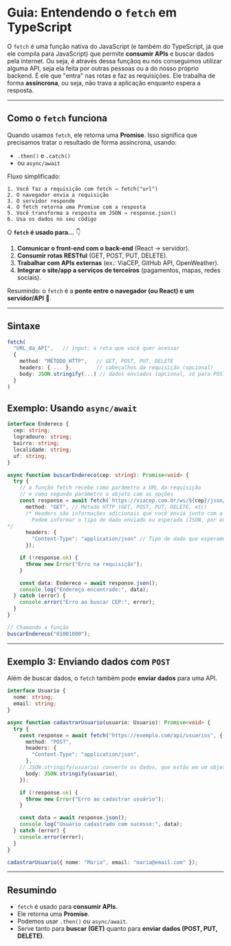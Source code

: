 # Guia: Entendendo o `fetch` em TypeScript

O `fetch` é uma função nativa do JavaScript (e também do TypeScript, já que ele compila para JavaScript) que permite **consumir APIs** e buscar dados pela internet. Ou seja, é através dessa funçãoq eu nós conseguimos utilizar alguma API, seja ela feita por outras pessoas ou a do nosso próprio backend.
É ele que "entra" nas rotas e faz as requisições.
Ele trabalha de forma **assíncrona**, ou seja, não trava a aplicação enquanto espera a resposta.

---

## Como o `fetch` funciona

Quando usamos `fetch`, ele retorna uma **Promise**. Isso significa que precisamos tratar o resultado de forma assíncrona, usando:

* `.then()` e `.catch()`
* ou `async/await`

Fluxo simplificado:

```
1. Você faz a requisição com fetch → fetch("url")
2. O navegador envia a requisição
3. O servidor responde
4. O fetch retorna uma Promise com a resposta
5. Você transforma a resposta em JSON → response.json()
6. Usa os dados no seu código
```

O **`fetch` é usado para…** 👇

1. **Comunicar o front-end com o back-end** (React → servidor).
2. **Consumir rotas RESTful** (GET, POST, PUT, DELETE).
3. **Trabalhar com APIs externas** (ex.: ViaCEP, GitHub API, OpenWeather).
4. **Integrar o site/app a serviços de terceiros** (pagamentos, mapas, redes sociais).

Resumindo: o `fetch` é a **ponte entre o navegador (ou React) e um servidor/API** 🚀.

---
## Sintaxe
```typescript
fetch(
  "URL_da_API",   // input: a rota que você quer acessar
  {
    method: "MÉTODO_HTTP",   // GET, POST, PUT, DELETE
    headers: { ... },        // cabeçalhos da requisição (opcional)
    body: JSON.stringify(...) // dados enviados (opcional, só para POST/PUT/PATCH)
  }
)
```


## Exemplo: Usando `async/await`

```typescript
interface Endereco {
  cep: string;
  logradouro: string;
  bairro: string;
  localidade: string;
  uf: string;
}

async function buscarEndereco(cep: string): Promise<void> {
  try {
    // a função fetch recebe como parâmetro a URL da requisição
    // e como segundo parâmetro o objeto com as opções
    const response = await fetch(`https://viacep.com.br/ws/${cep}/json/`, {
      method: "GET", // Método HTTP (GET, POST, PUT, DELETE, etc)
      /* Headers são informações adicionais que você envia junto com a requisição ou recebe na resposta. Eles não são o corpo da requisição, mas são informações que descrevem como a requisição deve ser tratada.
        Podem informar o tipo de dado enviado ou esperado (JSON, por exemplo), informações de autenticação, idioma, etc
*/
      headers: {
        "Content-Type": "application/json" // Tipo de dado que esperamos receber
      });

    if (!response.ok) {
      throw new Error("Erro na requisição");
    }

    const data: Endereco = await response.json();
    console.log("Endereço encontrado:", data);
  } catch (error) {
    console.error("Erro ao buscar CEP:", error);
  }
}

// Chamando a função
buscarEndereco("01001000");
```

---

## Exemplo 3: Enviando dados com `POST`

Além de buscar dados, o `fetch` também pode **enviar dados** para uma API.

```typescript
interface Usuario {
  nome: string;
  email: string;
}

async function cadastrarUsuario(usuario: Usuario): Promise<void> {
  try {
    const response = await fetch("https://exemplo.com/api/usuarios", {
      method: "POST",
      headers: {
        "Content-Type": "application/json",
      },
    // JSON.stringify(usuario) converte os dados, que estão em um objeto JavaScript (exemplo: { nome: "Maria", idade: 25 }), para uma string JSON (exemplo: { "nome": "Maria", "idade": 25 })
      body: JSON.stringify(usuario),
    });

    if (!response.ok) {
      throw new Error("Erro ao cadastrar usuário");
    }

    const data = await response.json();
    console.log("Usuário cadastrado com sucesso:", data);
  } catch (error) {
    console.error(error);
  }
}

cadastrarUsuario({ nome: "Maria", email: "maria@email.com" });
```

---

## Resumindo

* `fetch` é usado para **consumir APIs**.
* Ele retorna uma **Promise**.
* Podemos usar `.then()` ou `async/await`.
* Serve tanto para **buscar (GET)** quanto para **enviar dados (POST, PUT, DELETE)**.
